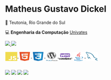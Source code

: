 # Matheus Gustavo Dickel

<div>
    <p>📌 Teutonia, Rio Grande do Sul</p>
    <p>💻 <strong>Engenharia da Computação</strong> <a href="https://www.univates.br/">Univates</a></p>
</div>
 

 <div>
  <a href="https://github.com/MatheussGd">
  <img height="180em" src="https://github-readme-stats.vercel.app/api?username=MatheussGd&show_icons=true&theme=dark&include_all_commits=true&count_private=true"/>
  <img height="180em" src="https://github-readme-stats.vercel.app/api/top-langs/?username=MatheussGd&layout=compact&langs_count=7&theme=dark"/>
</div>
  
  <div style="display: inline_block"><br>
  <img align="center" alt="Js" height="30" width="40" src="https://raw.githubusercontent.com/devicons/devicon/master/icons/javascript/javascript-plain.svg">
  <img align="center" alt="HTML" height="30" width="40" src="https://raw.githubusercontent.com/devicons/devicon/master/icons/html5/html5-original.svg">
  <img align="center" alt="CSS" height="30" width="40" src="https://raw.githubusercontent.com/devicons/devicon/master/icons/css3/css3-original.svg">
  <img align="center" alt="wp" height="30" width="40" src="https://raw.githubusercontent.com/devicons/devicon/9f4f5cdb393299a81125eb5127929ea7bfe42889/icons/wordpress/wordpress-original.svg">        
  <img align="center" alt="woo" height="30" width="40" src=  "https://raw.githubusercontent.com/devicons/devicon/9f4f5cdb393299a81125eb5127929ea7bfe42889/icons/woocommerce/woocommerce-original-wordmark.svg">
  <img align="center" alt="java" height="30" width="40" src= "https://raw.githubusercontent.com/devicons/devicon/9f4f5cdb393299a81125eb5127929ea7bfe42889/icons/java/java-original.svg">
  <img align="center" alt="mysql" height="30" width="40" src="https://raw.githubusercontent.com/devicons/devicon/9f4f5cdb393299a81125eb5127929ea7bfe42889/icons/mysql/mysql-plain.svg">  
</div>
  
##
  
<div>
    <a href="https://instagram.com/matheusgdk" target="_blank"><img src="https://img.shields.io/badge/-Instagram-%23E4405F?style=for-the-badge&logo=instagram&logoColor=white" target="_blank"></a>
    <a href="https://www.linkedin.com/in/matheusgustavo11335/" target="_blank"><img src="https://img.shields.io/badge/-LinkedIn-%230077B5?style=for-the-badge&logo=linkedin&logoColor=white" target="_blank"></a> 
   <a href ="malito:matheus.dickel@universo.univates.br"><img src="https://img.shields.io/badge/-Gmail-%23333?style=for-the-badge&logo=gmail&logoColor=white" target="_blank"></a>
     <a href=https://open.spotify.com/user/d-matheus?si=f5099f0c32ba4407" target="_blank"><img src="https://img.shields.io/badge/Spotify-1ED760?&style=for-the-badge&logo=spotify&logoColor=white"></a>


   

    
 </div>
  
  
  

